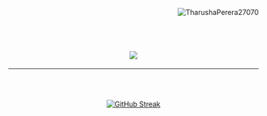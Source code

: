 <p align="right"> 
    <img src="https://komarev.com/ghpvc/?username=TharushaPerera27070&label=Profile%20views&color=0e75b6&style=flat" alt="TharushaPerera27070" /> 
</p>

<br>
<h1 align="center">
    <img src="https://readme-typing-svg.herokuapp.com/?font=Righteous&size=35&center=true&vCenter=true&width=500&height=70&duration=4000&lines=Hi+There!+👋;+I'm+Tharusha+Perera!;" />
</h1>

<hr/>
<br>
<br>
<p align="center">
    <a href=""><img src="https://streak-stats.demolab.com?user=TharushaPerera27070&theme=highcontrast" alt="GitHub Streak" /></a>
</p>
<br>


